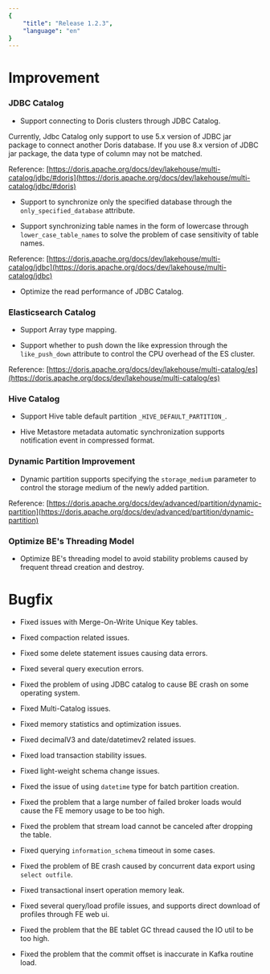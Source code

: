 ```yaml
---
{
    "title": "Release 1.2.3",
    "language": "en"
}
---
```


<!--
Licensed to the Apache Software Foundation (ASF) under one
or more contributor license agreements.  See the NOTICE file
distributed with this work for additional information
regarding copyright ownership.  The ASF licenses this file
to you under the Apache License, Version 2.0 (the
"License"); you may not use this file except in compliance
with the License.  You may obtain a copy of the License at

  http://www.apache.org/licenses/LICENSE-2.0

Unless required by applicable law or agreed to in writing,
software distributed under the License is distributed on an
"AS IS" BASIS, WITHOUT WARRANTIES OR CONDITIONS OF ANY
KIND, either express or implied.  See the License for the
specific language governing permissions and limitations
under the License.
-->

# Improvement

### JDBC Catalog 

- Support connecting to Doris clusters through JDBC Catalog.

Currently, Jdbc Catalog only support to use 5.x version of JDBC jar package to connect another Doris database. If you use 8.x version of JDBC jar package, the data type of column may not be matched.

Reference: [https://doris.apache.org/docs/dev/lakehouse/multi-catalog/jdbc/#doris](https://doris.apache.org/docs/dev/lakehouse/multi-catalog/jdbc/#doris)

- Support to synchronize only the specified database through the `only_specified_database` attribute.

- Support synchronizing table names in the form of lowercase through `lower_case_table_names` to solve the problem of case sensitivity of table names.

Reference: [https://doris.apache.org/docs/dev/lakehouse/multi-catalog/jdbc](https://doris.apache.org/docs/dev/lakehouse/multi-catalog/jdbc)

- Optimize the read performance of JDBC Catalog.

### Elasticsearch Catalog

- Support Array type mapping.

- Support whether to push down the like expression through the `like_push_down` attribute to control the CPU overhead of the ES cluster.

Reference: [https://doris.apache.org/docs/dev/lakehouse/multi-catalog/es](https://doris.apache.org/docs/dev/lakehouse/multi-catalog/es)

### Hive Catalog

- Support Hive table default partition `_HIVE_DEFAULT_PARTITION_`.

- Hive Metastore metadata automatic synchronization supports notification event in compressed format.

### Dynamic Partition Improvement

- Dynamic partition supports specifying the `storage_medium` parameter to control the storage medium of the newly added partition.

Reference: [https://doris.apache.org/docs/dev/advanced/partition/dynamic-partition](https://doris.apache.org/docs/dev/advanced/partition/dynamic-partition)


### Optimize BE's Threading Model

- Optimize BE's threading model to avoid stability problems caused by frequent thread creation and destroy.

# Bugfix

- Fixed issues with Merge-On-Write Unique Key tables.

- Fixed compaction related issues.

- Fixed some delete statement issues causing data errors.

- Fixed several query execution errors.

- Fixed the problem of using JDBC catalog to cause BE crash on some operating system.

- Fixed Multi-Catalog issues.

- Fixed memory statistics and optimization issues.

- Fixed decimalV3 and date/datetimev2 related issues.

- Fixed load transaction stability issues.

- Fixed light-weight schema change issues.

- Fixed the issue of using `datetime` type for batch partition creation.

- Fixed the problem that a large number of failed broker loads would cause the FE memory usage to be too high.

- Fixed the problem that stream load cannot be canceled after dropping the table.

- Fixed querying `information_schema` timeout in some cases.

- Fixed the problem of BE crash caused by concurrent data export using `select outfile`.

- Fixed transactional insert operation memory leak.

- Fixed several query/load profile issues, and supports direct download of profiles through FE web ui.

- Fixed the problem that the BE tablet GC thread caused the IO util to be too high.

- Fixed the problem that the commit offset is inaccurate in Kafka routine load.

